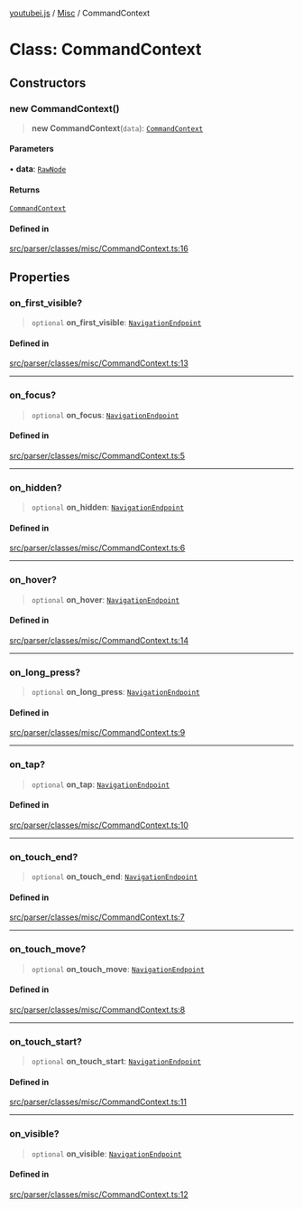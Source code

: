 [youtubei.js](../../../README.md) / [Misc](../README.md) / CommandContext

# Class: CommandContext

## Constructors

### new CommandContext()

> **new CommandContext**(`data`): [`CommandContext`](CommandContext.md)

#### Parameters

• **data**: [`RawNode`](../../APIResponseTypes/type-aliases/RawNode.md)

#### Returns

[`CommandContext`](CommandContext.md)

#### Defined in

[src/parser/classes/misc/CommandContext.ts:16](https://github.com/LuanRT/YouTube.js/blob/4ae0cc5c523a2080e68d6c0c1437c78fe318ea30/src/parser/classes/misc/CommandContext.ts#L16)

## Properties

### on\_first\_visible?

> `optional` **on\_first\_visible**: [`NavigationEndpoint`](../../YTNodes/classes/NavigationEndpoint.md)

#### Defined in

[src/parser/classes/misc/CommandContext.ts:13](https://github.com/LuanRT/YouTube.js/blob/4ae0cc5c523a2080e68d6c0c1437c78fe318ea30/src/parser/classes/misc/CommandContext.ts#L13)

***

### on\_focus?

> `optional` **on\_focus**: [`NavigationEndpoint`](../../YTNodes/classes/NavigationEndpoint.md)

#### Defined in

[src/parser/classes/misc/CommandContext.ts:5](https://github.com/LuanRT/YouTube.js/blob/4ae0cc5c523a2080e68d6c0c1437c78fe318ea30/src/parser/classes/misc/CommandContext.ts#L5)

***

### on\_hidden?

> `optional` **on\_hidden**: [`NavigationEndpoint`](../../YTNodes/classes/NavigationEndpoint.md)

#### Defined in

[src/parser/classes/misc/CommandContext.ts:6](https://github.com/LuanRT/YouTube.js/blob/4ae0cc5c523a2080e68d6c0c1437c78fe318ea30/src/parser/classes/misc/CommandContext.ts#L6)

***

### on\_hover?

> `optional` **on\_hover**: [`NavigationEndpoint`](../../YTNodes/classes/NavigationEndpoint.md)

#### Defined in

[src/parser/classes/misc/CommandContext.ts:14](https://github.com/LuanRT/YouTube.js/blob/4ae0cc5c523a2080e68d6c0c1437c78fe318ea30/src/parser/classes/misc/CommandContext.ts#L14)

***

### on\_long\_press?

> `optional` **on\_long\_press**: [`NavigationEndpoint`](../../YTNodes/classes/NavigationEndpoint.md)

#### Defined in

[src/parser/classes/misc/CommandContext.ts:9](https://github.com/LuanRT/YouTube.js/blob/4ae0cc5c523a2080e68d6c0c1437c78fe318ea30/src/parser/classes/misc/CommandContext.ts#L9)

***

### on\_tap?

> `optional` **on\_tap**: [`NavigationEndpoint`](../../YTNodes/classes/NavigationEndpoint.md)

#### Defined in

[src/parser/classes/misc/CommandContext.ts:10](https://github.com/LuanRT/YouTube.js/blob/4ae0cc5c523a2080e68d6c0c1437c78fe318ea30/src/parser/classes/misc/CommandContext.ts#L10)

***

### on\_touch\_end?

> `optional` **on\_touch\_end**: [`NavigationEndpoint`](../../YTNodes/classes/NavigationEndpoint.md)

#### Defined in

[src/parser/classes/misc/CommandContext.ts:7](https://github.com/LuanRT/YouTube.js/blob/4ae0cc5c523a2080e68d6c0c1437c78fe318ea30/src/parser/classes/misc/CommandContext.ts#L7)

***

### on\_touch\_move?

> `optional` **on\_touch\_move**: [`NavigationEndpoint`](../../YTNodes/classes/NavigationEndpoint.md)

#### Defined in

[src/parser/classes/misc/CommandContext.ts:8](https://github.com/LuanRT/YouTube.js/blob/4ae0cc5c523a2080e68d6c0c1437c78fe318ea30/src/parser/classes/misc/CommandContext.ts#L8)

***

### on\_touch\_start?

> `optional` **on\_touch\_start**: [`NavigationEndpoint`](../../YTNodes/classes/NavigationEndpoint.md)

#### Defined in

[src/parser/classes/misc/CommandContext.ts:11](https://github.com/LuanRT/YouTube.js/blob/4ae0cc5c523a2080e68d6c0c1437c78fe318ea30/src/parser/classes/misc/CommandContext.ts#L11)

***

### on\_visible?

> `optional` **on\_visible**: [`NavigationEndpoint`](../../YTNodes/classes/NavigationEndpoint.md)

#### Defined in

[src/parser/classes/misc/CommandContext.ts:12](https://github.com/LuanRT/YouTube.js/blob/4ae0cc5c523a2080e68d6c0c1437c78fe318ea30/src/parser/classes/misc/CommandContext.ts#L12)
